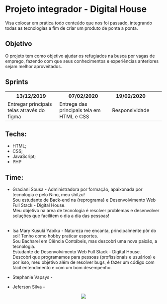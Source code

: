 # Projeto integrador - Digital House
Visa colocar em prática todo conteúdo que nos foi passado, integrando todas as tecnologias a fim de criar um produto de ponta a ponta.

## Objetivo
O projeto tem como objetivo ajudar os refugiados na busca por vagas de emprego, fazendo com que seus conhecimentos e experiências anteriores sejam melhor aproveitados.

## Sprints
<table>
  <tr>
    <th>13/12/2019</th>
    <th>07/02/2020</th>
    <th>19/02/2020</th>
    <th></th>
    <th></th>
  </tr>
  <tr>
    <td>Entregar principais telas através do figma</td>
    <td>Entrega das principais tela em HTML e CSS</td>
    <td>Responsividade</td>
    <td></td>
    <td></td>
  </tr>
</table>

## Techs:
* HTML;
* CSS;
* JavaScript;
* PHP

## Time:
* Graciani Sousa - Administradora por formação, apaixonada por tecnologia e pelo Nino, meu shitzu!<br/>
Sou estudante de Back-end na {reprograma} e Desenvolvimento Web Full Stack - Digital House.<br/>
Meu objetivo na área de tecnologia é resolver problemas e desenvolver soluções que facilitem o dia a dia das pessoas!<br/><br/>

* Isa Mary Kusuki Yabiku - Natureza me encanta, principalmente pôr do sol! Tenho como hobby praticar esportes. <br/>
Sou Bacharel em Ciência Contábeis, mas descobri uma nova paixão, a tecnologia. <br/>
Estudante de Desenvolvimento Web Full Stack - Digital House. <br/>
Descobri que programamos para pessoas (profissionais e usuários) e por isso, meu objetivo além de resolver bugs, é fazer um código com fácil entendimento e com um bom desempenho.<br/>

* Stephanie Vapsys -
* Jeferson Silva -

<p align="center"> 
<img src="https://66.media.tumblr.com/84df2849675395d4acafa8859e6813bd/tumblr_mi9n4mOf5k1rnrp3qo1_500.gif">
</p>
